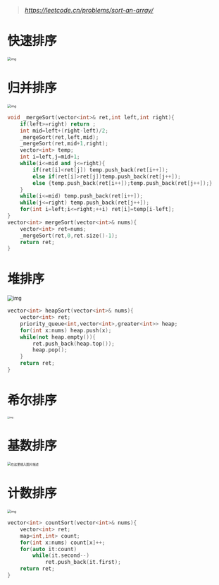 > *https://leetcode.cn/problems/sort-an-array/*

# 快速排序

<img src="https://chx-typora.oss-cn-hangzhou.aliyuncs.com/typora/0e07ab72ba35a5af475400b9ec192ede.gif" alt="img" style="zoom:50%;" />

# 归并排序

<img src="https://chx-typora.oss-cn-hangzhou.aliyuncs.com/typora/5276ee404ef72fb09b62678ce1278727.gif" alt="img" style="zoom:50%;" />

```cpp
void _mergeSort(vector<int>& ret,int left,int right){
    if(left>=right) return ;
    int mid=left+(right-left)/2;
    _mergeSort(ret,left,mid);
    _mergeSort(ret,mid+1,right);
    vector<int> temp;
    int i=left,j=mid+1;
    while(i<=mid and j<=right){
        if(ret[i]<ret[j]) temp.push_back(ret[i++]);
        else if(ret[i]>ret[j])temp.push_back(ret[j++]);
        else {temp.push_back(ret[i++]);temp.push_back(ret[j++]);}
    }
    while(i<=mid) temp.push_back(ret[i++]);
    while(j<=right) temp.push_back(ret[j++]);
    for(int i=left;i<=right;++i) ret[i]=temp[i-left];
}
vector<int> mergeSort(vector<int>& nums){
    vector<int> ret=nums;
    _mergeSort(ret,0,ret.size()-1);
    return ret;
}
```

# 堆排序

<img src="https://chx-typora.oss-cn-hangzhou.aliyuncs.com/typora/773ae3e876c5928c0460511faca4fe25.gif" alt="img" style="zoom:80%;" />

```cpp
vector<int> heapSort(vector<int>& nums){
    vector<int> ret;
    priority_queue<int,vector<int>,greater<int>> heap;
    for(int x:nums) heap.push(x);
    while(not heap.empty()){
        ret.push_back(heap.top());
        heap.pop();
    }
    return ret;
}
```

# 希尔排序

<img src="https://chx-typora.oss-cn-hangzhou.aliyuncs.com/typora/b5c3fe0966a3b7dfa3e7f18cfc469f33.gif" alt="img" style="zoom: 33%;" />

# 基数排序

<img src="https://chx-typora.oss-cn-hangzhou.aliyuncs.com/typora/98999a545313ddcb0767c577961d82c6.gif" alt="在这里插入图片描述" style="zoom: 50%;" />

# 计数排序

<img src="https://chx-typora.oss-cn-hangzhou.aliyuncs.com/typora/d22208ac51e8ede39ea1ba62e9d67cc2.gif" alt="img" style="zoom:50%;" />

```cpp
vector<int> countSort(vector<int>& nums){
    vector<int> ret;
    map<int,int> count;
    for(int x:nums) count[x]++;
    for(auto it:count)
        while(it.second--)
            ret.push_back(it.first);
    return ret;
}
```


